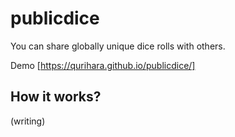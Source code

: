 # publicdice
You can share globally unique dice rolls with others.

Demo [https://qurihara.github.io/publicdice/]

## How it works?

(writing)

